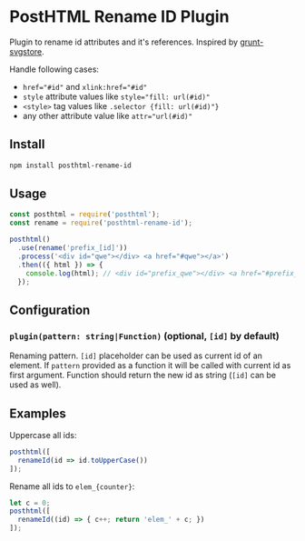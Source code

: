 # PostHTML Rename ID Plugin

Plugin to rename id attributes and it's references. 
Inspired by [grunt-svgstore](https://github.com/FWeinb/grunt-svgstore).

Handle following cases:

- `href="#id"` and `xlink:href="#id"`
- `style` attribute values like `style="fill: url(#id)"`
- `<style>` tag values like `.selector {fill: url(#id)"}`
- any other attribute value like `attr="url(#id)"`

## Install

```sh
npm install posthtml-rename-id
```

## Usage

```js
const posthtml = require('posthtml');
const rename = require('posthtml-rename-id');

posthtml()
  .use(rename('prefix_[id]'))
  .process('<div id="qwe"></div> <a href="#qwe"></a>')
  .then(({ html }) => {
    console.log(html); // <div id="prefix_qwe"></div> <a href="#prefix_qwe"></a>
  });
```

## Configuration

### `plugin(pattern: string|Function)` (optional, `[id]` by default)

Renaming pattern. `[id]` placeholder can be used as current id of an element.
If `pattern` provided as a function it will be called with current id as first argument.
Function should return the new id as string (`[id]` can be used as well).

## Examples

Uppercase all ids:
```js
posthtml([
  renameId(id => id.toUpperCase())
]);
```

Rename all ids to `elem_{counter}`:
```js
let c = 0;
posthtml([
  renameId((id) => { c++; return 'elem_' + c; })
]);
```
